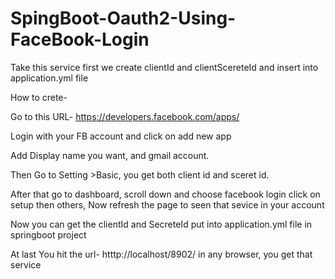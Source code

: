# SpingBoot-Oauth2-Using-FaceBook-Login


Take this service first we create clientId and clientScereteId and insert into application.yml file

How to crete-

Go to this URL- https://developers.facebook.com/apps/

Login with your FB account and click on add new app

Add Display name you want, and gmail account.

Then Go to Setting >Basic, you get both client id and sceret id.

After that go to dashboard, scroll down and choose facebook login click on setup then others, Now refresh the page to seen that sevice in your account

Now you can get the clientId and SecreteId put into application.yml file in springboot project

At last You hit the url- htttp://localhost/8902/ in any browser, you get that service
